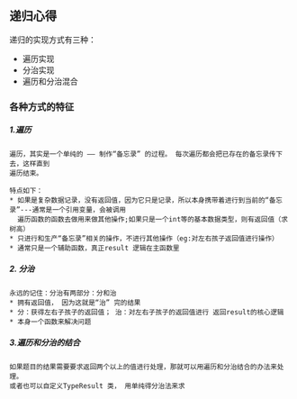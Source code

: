 ## 递归心得

递归的实现方式有三种：
* 遍历实现
* 分治实现
* 遍历和分治混合

### 各种方式的特征
##### 1.遍历
    遍历，其实是一个单纯的 —— 制作“备忘录” 的过程。 每次遍历都会把已存在的备忘录传下去，这样直到
    遍历结束。

    特点如下：
    * 如果是复杂数据记录，没有返回值，因为它只是记录，所以本身携带着进行到当前的“备忘录”---通常是一个引用变量，会被调用
      遍历函数的函数去做用来做其他操作;如果只是一个int等的基本数据类型，则有返回值（求树高）
    * 只进行和生产“备忘录”相关的操作，不进行其他操作（eg:对左右孩子返回值进行操作）
    * 通常只是一个辅助函数，真正result 逻辑在主函数里
##### 2. 分治
    永远的记住：分治有两部分：分和治
    * 拥有返回值， 因为这就是“治” 完的结果
    * 分：获得左右子孩子的返回值； 治：对左右子孩子的返回值进行 返回result的核心逻辑
    * 本身一个函数来解决问题
##### 3.遍历和分治的结合
    如果题目的结果需要要求返回两个以上的值进行处理，那就可以用遍历和分治结合的办法来处理。
    或者也可以自定义TypeResult 类， 用单纯得分治法来求
